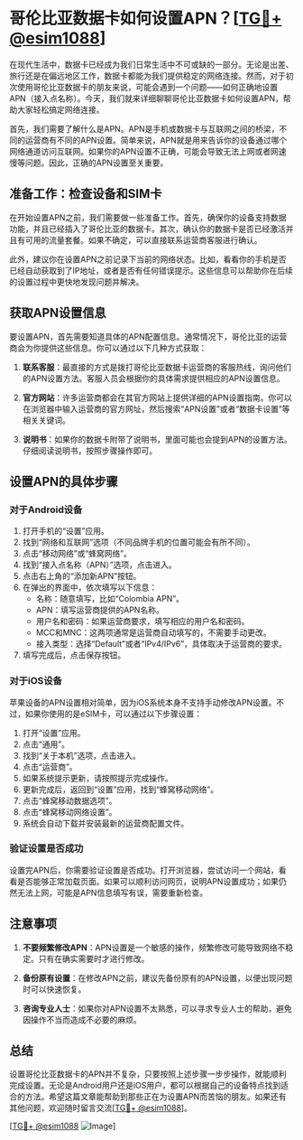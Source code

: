 # 哥伦比亚数据卡如何设置APN？[[TG💪+ @esim1088](https://t.me/s/esim1088)]

在现代生活中，数据卡已经成为我们日常生活中不可或缺的一部分。无论是出差、旅行还是在偏远地区工作，数据卡都能为我们提供稳定的网络连接。然而，对于初次使用哥伦比亚数据卡的朋友来说，可能会遇到一个问题——如何正确地设置APN（接入点名称）。今天，我们就来详细聊聊哥伦比亚数据卡如何设置APN，帮助大家轻松搞定网络连接。

首先，我们需要了解什么是APN。APN是手机或数据卡与互联网之间的桥梁，不同的运营商有不同的APN设置。简单来说，APN就是用来告诉你的设备通过哪个网络通道访问互联网。如果你的APN设置不正确，可能会导致无法上网或者网速慢等问题。因此，正确的APN设置至关重要。

## 准备工作：检查设备和SIM卡

在开始设置APN之前，我们需要做一些准备工作。首先，确保你的设备支持数据功能，并且已经插入了哥伦比亚的数据卡。其次，确认你的数据卡是否已经激活并且有可用的流量套餐。如果不确定，可以直接联系运营商客服进行确认。

此外，建议你在设置APN之前记录下当前的网络状态。比如，看看你的手机是否已经自动获取到了IP地址，或者是否有任何错误提示。这些信息可以帮助你在后续的设置过程中更快地发现问题并解决。

## 获取APN设置信息

要设置APN，首先需要知道具体的APN配置信息。通常情况下，哥伦比亚的运营商会为你提供这些信息。你可以通过以下几种方式获取：

1. **联系客服**：最直接的方式是拨打哥伦比亚数据卡运营商的客服热线，询问他们的APN设置方法。客服人员会根据你的具体需求提供相应的APN设置信息。

2. **官方网站**：许多运营商都会在其官方网站上提供详细的APN设置指南。你可以在浏览器中输入运营商的官方网址，然后搜索“APN设置”或者“数据卡设置”等相关关键词。

3. **说明书**：如果你的数据卡附带了说明书，里面可能也会提到APN的设置方法。仔细阅读说明书，按照步骤操作即可。

## 设置APN的具体步骤

### 对于Android设备

1. 打开手机的“设置”应用。
2. 找到“网络和互联网”选项（不同品牌手机的位置可能会有所不同）。
3. 点击“移动网络”或“蜂窝网络”。
4. 找到“接入点名称（APN）”选项，点击进入。
5. 点击右上角的“添加新APN”按钮。
6. 在弹出的界面中，依次填写以下信息：
   - 名称：随意填写，比如“Colombia APN”。
   - APN：填写运营商提供的APN名称。
   - 用户名和密码：如果运营商要求，填写相应的用户名和密码。
   - MCC和MNC：这两项通常是运营商自动填写的，不需要手动更改。
   - 接入类型：选择“Default”或者“IPv4/IPv6”，具体取决于运营商的要求。
7. 填写完成后，点击保存按钮。

### 对于iOS设备

苹果设备的APN设置相对简单，因为iOS系统本身不支持手动修改APN设置。不过，如果你使用的是eSIM卡，可以通过以下步骤设置：

1. 打开“设置”应用。
2. 点击“通用”。
3. 找到“关于本机”选项，点击进入。
4. 点击“运营商”。
5. 如果系统提示更新，请按照提示完成操作。
6. 更新完成后，返回到“设置”应用，找到“蜂窝移动网络”。
7. 点击“蜂窝移动数据选项”。
8. 点击“蜂窝移动网络设置”。
9. 系统会自动下载并安装最新的运营商配置文件。

### 验证设置是否成功

设置完APN后，你需要验证设置是否成功。打开浏览器，尝试访问一个网站，看看是否能够正常加载页面。如果可以顺利访问网页，说明APN设置成功；如果仍然无法上网，可能是APN信息填写有误，需要重新检查。

## 注意事项

1. **不要频繁修改APN**：APN设置是一个敏感的操作，频繁修改可能导致网络不稳定。只有在确实需要时才进行修改。
   
2. **备份原有设置**：在修改APN之前，建议先备份原有的APN设置，以便出现问题时可以快速恢复。

3. **咨询专业人士**：如果你对APN设置不太熟悉，可以寻求专业人士的帮助，避免因操作不当而造成不必要的麻烦。

## 总结

设置哥伦比亚数据卡的APN并不复杂，只要按照上述步骤一步步操作，就能顺利完成设置。无论是Android用户还是iOS用户，都可以根据自己的设备特点找到适合的方法。希望这篇文章能帮助到那些正在为设置APN而苦恼的朋友。如果还有其他问题，欢迎随时留言交流[[TG💪+ @esim1088](https://t.me/s/esim1088)]。

[[TG💪+ @esim1088](https://t.me/s/esim1088) ![Image](https://i.postimg.cc/4NQfJmqS/Snipaste-2025-05-13-00-14-12.png)]